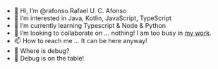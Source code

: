 - 👋 Hi, I’m @rafonso Rafael U. C. Afonso
- 👀 I’m interested in Java, Kotlin, JavaScript, TypeScript
- 🌱 I’m currently learning Typescript & Node & Python
- 💞️ I’m looking to collaborate on ... nothing! I am too busy in [my work](https://capgemini-engineering.com/pt/pt-pt/).
- 📫 How to reach me ... It can be here anyway!
- 💬 Where is debug?
- 💬 Debug is on the table!

<!---
rafonso/rafonso is a ✨ special ✨ repository because its `README.md` (this file) appears on your GitHub profile.
You can click the Preview link to take a look at your changes.
--->
